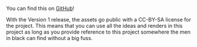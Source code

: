 You can find this on [GitHub](https://github.com/jee-mj/portfolio)!



With the Version 1 release, the assets go public with a CC-BY-SA license for the project. This means that you can use all the ideas and renders in this project as long as you provide reference to this project somewhere the men in black can find without a big fuss.